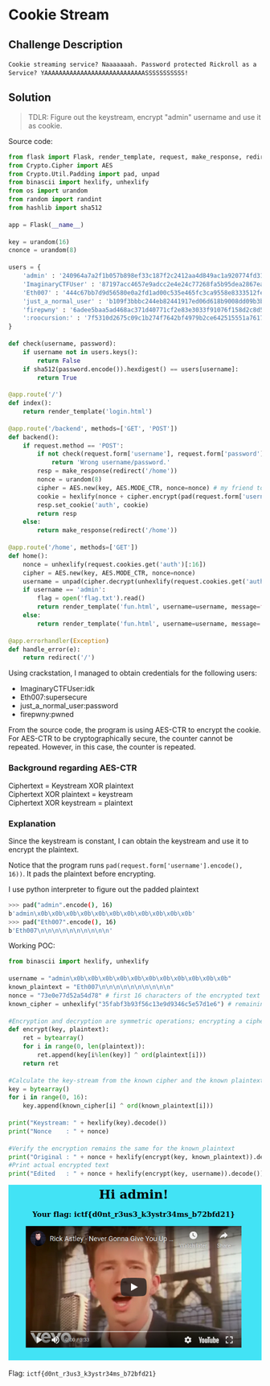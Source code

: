 # Cookie Stream

## Challenge Description
`Cookie streaming service? Naaaaaaah. Password protected Rickroll as a Service? YAAAAAAAAAAAAAAAAAAAAAAAAAAAASSSSSSSSSSS!`

## Solution
> TDLR: Figure out the keystream, encrypt "admin" username and use it as cookie. 

Source code:
``` python
from flask import Flask, render_template, request, make_response, redirect
from Crypto.Cipher import AES
from Crypto.Util.Padding import pad, unpad
from binascii import hexlify, unhexlify
from os import urandom
from random import randint
from hashlib import sha512

app = Flask(__name__)

key = urandom(16)
cnonce = urandom(8)

users = {
    'admin' : '240964a7a2f1b057b898ef33c187f2c2412aa4d849ac1a920774fd317000d33ebb8b0064834ed1f8a74763df4e95cd8c8be3a154b46929c3969ce323db69b81f',
    'ImaginaryCTFUser' : '87197acc4657e9adcc2e4e24c77268fa5b95dea2867eacd493a0478a0c493420bfb2280c7e4e579a604e0a243f74a36a8931edf71b088add09537e54b11ce326',
    'Eth007' : '444c67bb7d9d56580e0a2fd1ad00c535e465fc3ca9558e8333512fe65ff971a3dfb6b08f48ea4f91f8e8b55887ec3f0d7634a8df98e636a4134628c95a8f0ebf',
    'just_a_normal_user' : 'b109f3bbbc244eb82441917ed06d618b9008dd09b3befd1b5e07394c706a8bb980b1d7785e5976ec049b46df5f1326af5a2ea6d103fd07c95385ffab0cacbc86',
    'firepwny' : '6adee5baa5ad468ac371d40771cf2e83e3033f91076f158d2c8d5d7be299adfce15247067740edd428ef596006d6eaa843b36cc109618e0a1cae843b6eed5c29',
    ':roocursion:' : '7f5310d2675c09c1b274f7642bf4979b2ce642515551a7617d155033e77ecfd53dede33ee541adde2f1072739696d0138d1b2f90c9ecc596095fa43b759e9baa',
}

def check(username, password):
    if username not in users.keys():
        return False
    if sha512(password.encode()).hexdigest() == users[username]:
        return True

@app.route('/')
def index():
    return render_template('login.html')

@app.route('/backend', methods=['GET', 'POST'])
def backend():
    if request.method == 'POST':
        if not check(request.form['username'], request.form['password']):
            return 'Wrong username/password.'
        resp = make_response(redirect('/home'))
        nonce = urandom(8)
        cipher = AES.new(key, AES.MODE_CTR, nonce=nonce) # my friend told me that cbc had some weird bit flipping attack? ctr sounds way cooler anyways
        cookie = hexlify(nonce + cipher.encrypt(pad(request.form['username'].encode(), 16)))
        resp.set_cookie('auth', cookie)
        return resp
    else:
        return make_response(redirect('/home'))

@app.route('/home', methods=['GET'])
def home():
    nonce = unhexlify(request.cookies.get('auth')[:16])
    cipher = AES.new(key, AES.MODE_CTR, nonce=nonce)
    username = unpad(cipher.decrypt(unhexlify(request.cookies.get('auth')[16:])), 16).decode()
    if username == 'admin':
        flag = open('flag.txt').read()
        return render_template('fun.html', username=username, message=f'Your flag: {flag}')
    else:
        return render_template('fun.html', username=username, message='Only the admin user can view the flag.')

@app.errorhandler(Exception)
def handle_error(e):
    return redirect('/')
```

Using crackstation, I managed to obtain credentials for the following users:
- ImaginaryCTFUser:idk
- Eth007:supersecure
- just_a_normal_user:password
- firepwny:pwned

From the source code, the program is using AES-CTR to encrypt the cookie. For AES-CTR to be cryptographically secure, the counter cannot be repeated. However, in this case, the counter is repeated.

### Background regarding AES-CTR
Ciphertext = Keystream XOR plaintext <br />
Ciphertext XOR plaintext = keystream <br />
Ciphertext XOR keystream = plaintext <br />

### Explanation
Since the keystream is constant, I can obtain the keystream and use it to encrypt the plaintext.

Notice that the program runs `pad(request.form['username'].encode(), 16))`. It pads the plaintext before encrypting.

I use python interpreter to figure out the padded plaintext
``` bash
>>> pad("admin".encode(), 16)
b'admin\x0b\x0b\x0b\x0b\x0b\x0b\x0b\x0b\x0b\x0b\x0b'
>>> pad("Eth007".encode(), 16)
b'Eth007\n\n\n\n\n\n\n\n\n\n'
```

Working POC:
``` python
from binascii import hexlify, unhexlify

username = "admin\x0b\x0b\x0b\x0b\x0b\x0b\x0b\x0b\x0b\x0b\x0b"
known_plaintext = "Eth007\n\n\n\n\n\n\n\n\n\n"
nonce = "73e0e77d52a54d78" # first 16 characters of the encrypted text is nonce
known_cipher = unhexlify("35fabf3b93f56c13e9d9346c5e57d1e6") # remaining characters are the encrypted username

#Encryption and decryption are symmetric operations; encrypting a ciphertext will reveal its value
def encrypt(key, plaintext):
    ret = bytearray()
    for i in range(0, len(plaintext)):
        ret.append(key[i%len(key)] ^ ord(plaintext[i]))
    return ret

#Calculate the key-stream from the known cipher and the known plaintext
key = bytearray()
for i in range(0, 16):
    key.append(known_cipher[i] ^ ord(known_plaintext[i]))

print("Keystream: " + hexlify(key).decode())
print("Nonce    : " + nonce)

#Verify the encryption remains the same for the known_plaintext
print("Original : " + nonce + hexlify(encrypt(key, known_plaintext)).decode())
#Print actual encrypted text
print("Edited   : " + nonce + hexlify(encrypt(key, username)).decode())
```
<p align="center">
    <kbd><img src="images/CookieStream-1.png" caption="Challenge" /></kbd><br/>
</p>

Flag: `ictf{d0nt_r3us3_k3ystr34ms_b72bfd21}`



